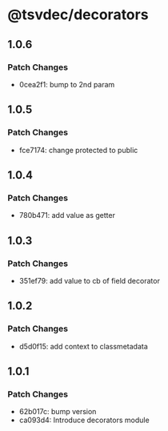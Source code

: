 # @tsvdec/decorators

## 1.0.6

### Patch Changes

- 0cea2f1: bump to 2nd param

## 1.0.5

### Patch Changes

- fce7174: change protected to public

## 1.0.4

### Patch Changes

- 780b471: add value as getter

## 1.0.3

### Patch Changes

- 351ef79: add value to cb of field decorator

## 1.0.2

### Patch Changes

- d5d0f15: add context to classmetadata

## 1.0.1

### Patch Changes

- 62b017c: bump version
- ca093d4: Introduce decorators module
